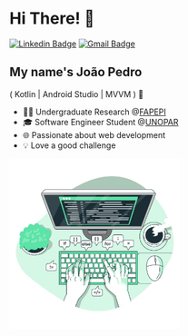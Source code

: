 <h1>Hi There! 👋</h1>

[![Linkedin Badge](https://img.shields.io/badge/-LinkedIn-6633cc?style=flat-square&logo=Linkedin&logoColor=white&link=https://www.linkedin.com/in/joao-holanda/)](https://www.linkedin.com/in/joao-holanda/)
[![Gmail Badge](https://img.shields.io/badge/-joaocmdt505@gmail.com-6633cc?style=flat-square&logo=Gmail&logoColor=white&link=mailto:joaocmdt505@gmail.com)](mailto:joaocmdt505@gmail.com)

## My name's João Pedro
( Kotlin | Android Studio | MVVM ) 🚀

- 👩‍💻 Undergraduate Research @[FAPEPI](https://www.fapepi.pi.gov.br/)
- 🎓 Software Engineer Student @[UNOPAR](https://www.unopar.com.br/)
- 🌐 Passionate about web development
- 💡 Love a good challenge

<div align="left">
  
<img align="left" alt="Code Typing" src="./code-typing.jpg" height="300px" width="300px"/>
  
 </div>
